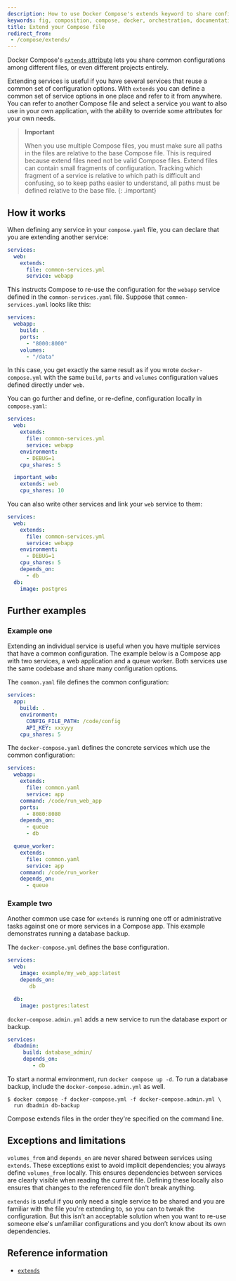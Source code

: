 ```yaml
---
description: How to use Docker Compose's extends keyword to share configuration between files and projects
keywords: fig, composition, compose, docker, orchestration, documentation, docs
title: Extend your Compose file
redirect_from:
 - /compose/extends/
---
```


Docker Compose's [`extends` attribute](../compose-file/05-services.md#extends) lets you share common configurations
among different files, or even different projects entirely. 

Extending services
is useful if you have several services that reuse a common set of configuration
options. With `extends` you can define a common set of service options in one
place and refer to it from anywhere. You can refer to another Compose file and select a service you want to also use in your own application, with the ability to override some attributes for your own needs.

> **Important**
>
> When you use multiple Compose files, you must make sure all paths in the
files are relative to the base Compose file. This is required because extend files need not be valid
Compose files. Extend files can contain small fragments of configuration.
Tracking which fragment of a service is relative to which path is difficult and
confusing, so to keep paths easier to understand, all paths must be defined
relative to the base file.
{: .important}

## How it works

When defining any service in your `compose.yaml` file, you can declare that you are
extending another service:

```yaml
services:
  web:
    extends:
      file: common-services.yml
      service: webapp
```

This instructs Compose to re-use the configuration for the `webapp` service
defined in the `common-services.yaml` file. Suppose that `common-services.yaml`
looks like this:

```yaml
services:
  webapp:
    build: .
    ports:
      - "8000:8000"
    volumes:
      - "/data"
```

In this case, you get exactly the same result as if you wrote
`docker-compose.yml` with the same `build`, `ports` and `volumes` configuration
values defined directly under `web`.

You can go further and define, or re-define, configuration locally in
`compose.yaml`:

```yaml
services:
  web:
    extends:
      file: common-services.yml
      service: webapp
    environment:
      - DEBUG=1
    cpu_shares: 5

  important_web:
    extends: web
    cpu_shares: 10
```

You can also write other services and link your `web` service to them:

```yaml
services:
  web:
    extends:
      file: common-services.yml
      service: webapp
    environment:
      - DEBUG=1
    cpu_shares: 5
    depends_on:
      - db
  db:
    image: postgres
```

## Further examples

### Example one

Extending an individual service is useful when you have multiple services that
have a common configuration. The example below is a Compose app with
two services, a web application and a queue worker. Both services use the same
codebase and share many configuration options.

The `common.yaml` file defines the common configuration:

```yaml
services:
  app:
    build: .
    environment:
      CONFIG_FILE_PATH: /code/config
      API_KEY: xxxyyy
    cpu_shares: 5
```

The `docker-compose.yaml` defines the concrete services which use the
common configuration:

```yaml
services:
  webapp:
    extends:
      file: common.yaml
      service: app
    command: /code/run_web_app
    ports:
      - 8080:8080
    depends_on:
      - queue
      - db

  queue_worker:
    extends:
      file: common.yaml
      service: app
    command: /code/run_worker
    depends_on:
      - queue
```

### Example two

Another common use case for `extends` is running one off or administrative tasks against one
or more services in a Compose app. This example demonstrates running a
database backup.

The `docker-compose.yml` defines the base configuration.

```yaml
services:
  web:
    image: example/my_web_app:latest
    depends_on:
       db

  db:
    image: postgres:latest
```

`docker-compose.admin.yml` adds a new service to run the database
export or backup.

```yaml
services:
  dbadmin:
     build: database_admin/
     depends_on:
        - db
```

To start a normal environment, run `docker compose up -d`. To run a database
backup, include the `docker-compose.admin.yml` as well.

```console
$ docker compose -f docker-compose.yml -f docker-compose.admin.yml \
  run dbadmin db-backup
```

Compose extends files in
the order they're specified on the command line.

## Exceptions and limitations

`volumes_from` and `depends_on` are never shared between
services using `extends`. These exceptions exist to avoid implicit
dependencies; you always define `volumes_from` locally. This ensures
dependencies between services are clearly visible when reading the current file.
Defining these locally also ensures that changes to the referenced file don't
break anything.

`extends` is useful if you only need a single service to be shared and you are familiar with the file you're extending to, so you can to tweak the configuration. But this isn’t an acceptable solution when you want to re-use someone else's unfamiliar configurations and you don’t know about its own dependencies.

## Reference information

- [`extends`](../compose-file/05-services.md#extends)
